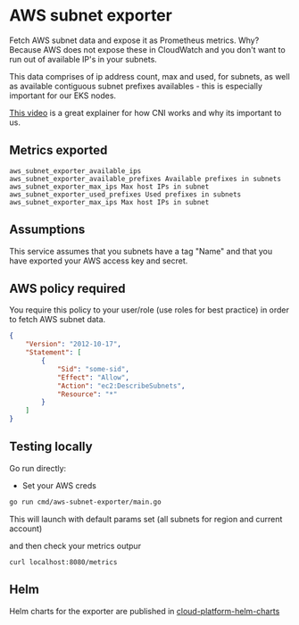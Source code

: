 # AWS subnet exporter

Fetch AWS subnet data and expose it as Prometheus metrics. Why? Because AWS does not expose these in CloudWatch and you don't want to run out of available IP's in your subnets.

This data comprises of ip address count, max and used, for subnets, as well as available contiguous subnet prefixes availables - this is especially important for our EKS nodes.

[This video](https://www.youtube.com/watch?v=RBE3yk2UlYA) is a great explainer for how CNI works and why its important to us.

## Metrics exported

```
aws_subnet_exporter_available_ips
aws_subnet_exporter_available_prefixes Available prefixes in subnets
aws_subnet_exporter_max_ips Max host IPs in subnet
aws_subnet_exporter_used_prefixes Used prefixes in subnets
aws_subnet_exporter_max_ips Max host IPs in subnet
```

## Assumptions
This service assumes that you subnets have a tag "Name" and that you have exported your AWS access key and secret.

## AWS policy required
You require this policy to your user/role (use roles for best practice) in order to fetch AWS subnet data.
```json
{
    "Version": "2012-10-17",
    "Statement": [
        {
            "Sid": "some-sid",
            "Effect": "Allow",
            "Action": "ec2:DescribeSubnets",
            "Resource": "*"
        }
    ]
}
```

## Testing locally

Go run directly:

- Set your AWS creds

```bash
go run cmd/aws-subnet-exporter/main.go
```

This will launch with default params set (all subnets for region and current account)

and then check your metrics outpur

```
curl localhost:8080/metrics
```

## Helm

Helm charts for the exporter are published in [cloud-platform-helm-charts](https://github.com/ministryofjustice/cloud-platform-helm-charts/tree/main/aws-subnet-exporter)